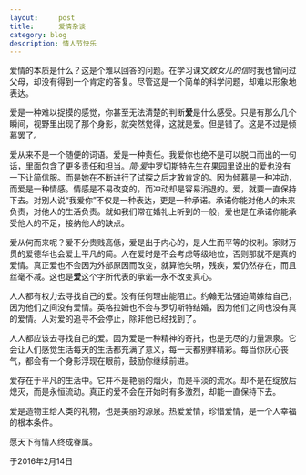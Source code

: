 ```yaml
---
layout:     post
title:      爱情杂谈
category: blog
description: 情人节快乐
---
```


爱情的本质是什么？这是个难以回答的问题。在学习课文*致女儿的信*时我也曾问过父母，却没有得到一个肯定的答复。尽管这是一个简单的科学问题，却难以形象地表达。

爱是一种难以捉摸的感觉，你甚至无法清楚的判断**爱**是什么感受。只是有那么几个瞬间，视野里出现了那个身影，就突然觉得，这就是爱。但是错了。这是不过是倾慕罢了。

爱从来不是一个随便的词语。爱是一种责任。我爱你也绝不是可以脱口而出的一句话，里面包含了更多责任和担当。*简·爱*中罗切斯特先生在果园里说出的爱也没有一下让简信服。而是她在不断进行了试探之后才敢肯定的。因为倾慕是一种冲动，而爱是一种情感。情感是不易改变的，而冲动却是容易消退的。爱，就要一直保持下去。对别人说“我爱你”不仅是一种表达，更是一种承诺。承诺你能对他人的未来负责，对他人的生活负责。就如我们常在婚礼上听到的一般，爱也是在承诺你能承受他人的不足，接纳他人的缺点。

爱从何而来呢？爱不分贵贱高低，爱是出于内心的，是人生而平等的权利。家财万贯的爱德华也会爱上平凡的简。人在爱时是不会考虑等级地位，否则那就不是真的爱情。真正爱也不会因为外部原因而改变，就算他失明，残疾，爱仍然存在，而且丝毫不减。这也是**爱**这个字所代表的承诺—永不改变真心。

人人都有权力去寻找自己的爱。没有任何理由能阻止。约翰无法强迫简嫁给自己，因为他们之间没有爱情。英格拉姆也不会与罗切斯特结婚，因为他们之间也没有真的爱情。人对爱的追寻不会停止，除非他已经找到了。

人人都应该去寻找自己的爱。因为爱是一种精神的寄托，也是无尽的力量源泉。它会让人们感觉生活每天的生活都充满了意义，每一天都别样精彩。每当你灰心丧气，都会有一个身影浮现在眼前，鼓励你继续前进。

爱存在于平凡的生活中。它并不是艳丽的烟火，而是平淡的流水。却不是在绽放后熄灭，而是永恒流动。真正的爱不会在开始时有多激烈，却能一直保持下去。

爱是造物主给人类的礼物，也是美丽的源泉。热爱爱情，珍惜爱情，是一个人幸福的根本条件。

愿天下有情人终成眷属。

于2016年2月14日

